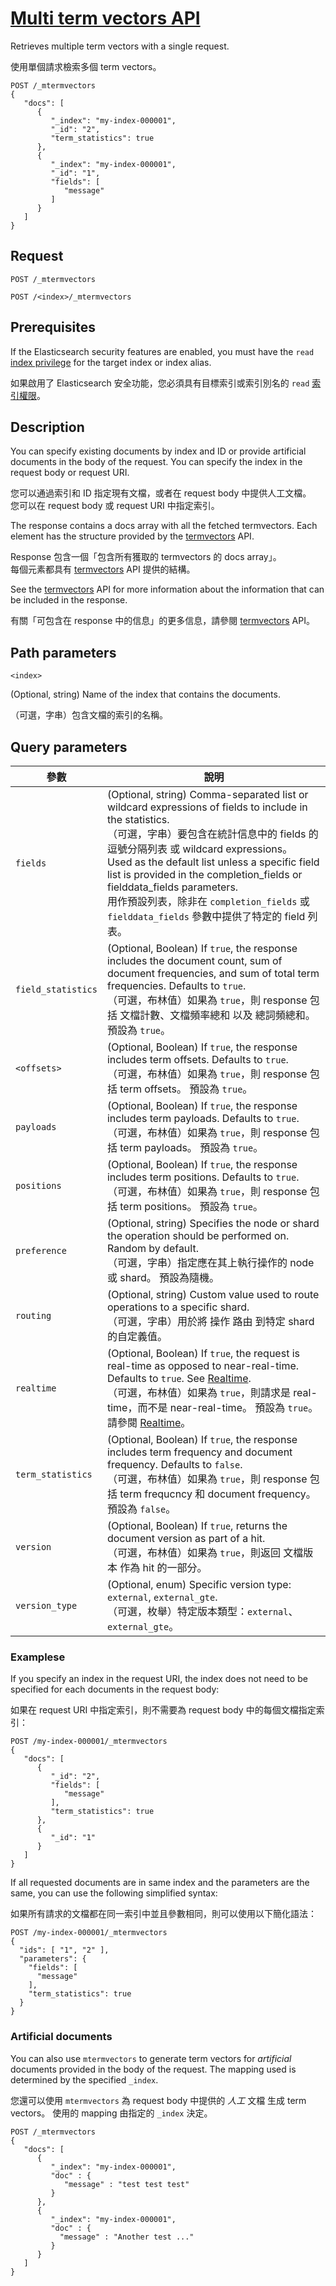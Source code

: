 # [Multi term vectors API](https://www.elastic.co/guide/en/elasticsearch/reference/current/docs-multi-termvectors.html)

Retrieves multiple term vectors with a single request.

使用單個請求檢索多個 term vectors。

```http
POST /_mtermvectors
{
   "docs": [
      {
         "_index": "my-index-000001",
         "_id": "2",
         "term_statistics": true
      },
      {
         "_index": "my-index-000001",
         "_id": "1",
         "fields": [
            "message"
         ]
      }
   ]
}
```

## Request

`POST /_mtermvectors`

`POST /<index>/_mtermvectors`

## Prerequisites

If the Elasticsearch security features are enabled, you must have the `read` [index privilege](https://www.elastic.co/guide/en/elasticsearch/reference/current/security-privileges.html#privileges-list-indices) for the target index or index alias.

如果啟用了 Elasticsearch 安全功能，您必須具有目標索引或索引別名的 `read` [索引權限](https://www.elastic.co/guide/en/elasticsearch/reference/current/security-privileges.html#privileges-list-indices)。

## Description

You can specify existing documents by index and ID or provide artificial documents in the body of the request. 
You can specify the index in the request body or request URI.

您可以通過索引和 ID 指定現有文檔，或者在 request body 中提供人工文檔。  
您可以在 request body 或 request URI 中指定索引。

The response contains a docs array with all the fetched termvectors. 
Each element has the structure provided by the [termvectors](https://www.elastic.co/guide/en/elasticsearch/reference/current/docs-termvectors.html) API.

Response 包含一個「包含所有獲取的 termvectors 的 docs array」。  
每個元素都具有 [termvectors](https://www.elastic.co/guide/en/elasticsearch/reference/current/docs-termvectors.html) API 提供的結構。

See the [termvectors](https://www.elastic.co/guide/en/elasticsearch/reference/current/docs-termvectors.html) API for more information about the information that can be included in the response.

有關「可包含在 response 中的信息」的更多信息，請參閱 [termvectors](https://www.elastic.co/guide/en/elasticsearch/reference/current/docs-termvectors.html) API。

## Path parameters

`<index>`

(Optional, string) Name of the index that contains the documents.

（可選，字串）包含文檔的索引的名稱。

## Query parameters

| 參數 | 說明 |
| ---- | ---- |
| `fields` | (Optional, string) Comma-separated list or wildcard expressions of fields to include in the statistics.<br>（可選，字串）要包含在統計信息中的 fields 的 逗號分隔列表 或 wildcard expressions。<br>Used as the default list unless a specific field list is provided in the completion_fields or fielddata_fields parameters.<br>用作預設列表，除非在 `completion_fields` 或 `fielddata_fields` 參數中提供了特定的 field 列表。 |
| `field_statistics` | (Optional, Boolean) If `true`, the response includes the document count, sum of document frequencies, and sum of total term frequencies. Defaults to `true`.<br>（可選，布林值）如果為 `true`，則 response 包括 文檔計數、文檔頻率總和 以及 總詞頻總和。 預設為 `true`。 |
| `<offsets>` | (Optional, Boolean) If `true`, the response includes term offsets. Defaults to `true`.<br>（可選，布林值）如果為 `true`，則 response 包括 term offsets。 預設為 `true`。 |
| `payloads` | (Optional, Boolean) If `true`, the response includes term payloads. Defaults to `true`.<br>（可選，布林值）如果為 `true`，則 response 包括 term payloads。 預設為 `true`。 |
| `positions` | (Optional, Boolean) If `true`, the response includes term positions. Defaults to `true`.<br>（可選，布林值）如果為 `true`，則 response 包括 term positions。 預設為 `true`。 |
| `preference` | (Optional, string) Specifies the node or shard the operation should be performed on. Random by default.<br>（可選，字串）指定應在其上執行操作的 node 或 shard。 預設為隨機。 |
| `routing` | (Optional, string) Custom value used to route operations to a specific shard.<br>（可選，字串）用於將 操作 路由 到特定 shard 的自定義值。 |
| `realtime` | (Optional, Boolean) If `true`, the request is real-time as opposed to near-real-time. Defaults to `true`. See [Realtime](https://www.elastic.co/guide/en/elasticsearch/reference/current/docs-get.html#realtime).<br>（可選，布林值）如果為 `true`，則請求是 real-time，而不是 near-real-time。 預設為 `true`。 請參閱 [Realtime](https://www.elastic.co/guide/en/elasticsearch/reference/current/docs-get.html#realtime)。 |
| `term_statistics` | (Optional, Boolean) If `true`, the response includes term frequency and document frequency. Defaults to `false`.<br>（可選，布林值）如果為 `true`，則 response 包括 term frequcncy 和 document frequency。 預設為 `false`。 |
| `version` | (Optional, Boolean) If `true`, returns the document version as part of a hit.<br>（可選，布林值）如果為 `true`，則返回 文檔版本 作為 hit 的一部分。 |
| `version_type` | (Optional, enum) Specific version type: `external`, `external_gte`.<br>（可選，枚舉）特定版本類型：`external`、`external_gte`。 |

### Examplese

If you specify an index in the request URI, the index does not need to be specified for each documents in the request body:

如果在 request URI 中指定索引，則不需要為 request body 中的每個文檔指定索引：

```http
POST /my-index-000001/_mtermvectors
{
   "docs": [
      {
         "_id": "2",
         "fields": [
            "message"
         ],
         "term_statistics": true
      },
      {
         "_id": "1"
      }
   ]
}
```

If all requested documents are in same index and the parameters are the same, you can use the following simplified syntax:

如果所有請求的文檔都在同一索引中並且參數相同，則可以使用以下簡化語法：

```http
POST /my-index-000001/_mtermvectors
{
  "ids": [ "1", "2" ],
  "parameters": {
    "fields": [
      "message"
    ],
    "term_statistics": true
  }
}
```

### Artificial documents

You can also use `mtermvectors` to generate term vectors for *artificial* documents provided in the body of the request. The mapping used is determined by the specified `_index`.

您還可以使用 `mtermvectors` 為 request body 中提供的 *人工* 文檔 生成 term vectors。 使用的 mapping 由指定的 `_index` 決定。

```http
POST /_mtermvectors
{
   "docs": [
      {
         "_index": "my-index-000001",
         "doc" : {
            "message" : "test test test"
         }
      },
      {
         "_index": "my-index-000001",
         "doc" : {
           "message" : "Another test ..."
         }
      }
   ]
}
```
